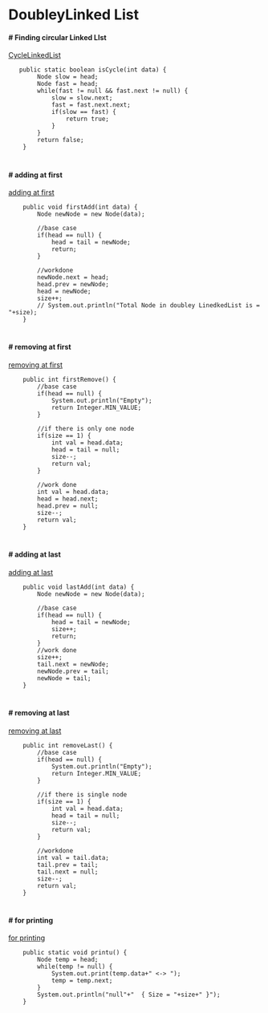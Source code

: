 
# DoubleyLinked List


#### # Finding circular Linked LIst 
[CycleLinkedList](https://github.com/Anjeelchaudhary/JavaCode/blob/master/25.LinkedListPartTwo/CycleLinkedList.java)

```
   public static boolean isCycle(int data) {
        Node slow = head;
        Node fast = head;
        while(fast != null && fast.next != null) {
            slow = slow.next;
            fast = fast.next.next;
            if(slow == fast) {
                return true;
            }
        }
        return false;
    }
```
#

#### #  adding at first
[adding at first](https://github.com/Anjeelchaudhary/JavaCode/blob/master/25.LinkedListPartTwo/DoubleyLL.java)

```
    public void firstAdd(int data) {
        Node newNode = new Node(data);

        //base case
        if(head == null) {
            head = tail = newNode;
            return;
        }
    
        //workdone
        newNode.next = head;
        head.prev = newNode;
        head = newNode;
        size++;
        // System.out.println("Total Node in doubley LinedkedList is = "+size);
    }
```
#

    
#### #  removing at first
[removing at first](https://github.com/Anjeelchaudhary/JavaCode/blob/master/25.LinkedListPartTwo/DoubleyLL.java)

```
    public int firstRemove() {
        //base case
        if(head == null) {
            System.out.println("Empty");
            return Integer.MIN_VALUE;
        }

        //if there is only one node
        if(size == 1) {
            int val = head.data;
            head = tail = null;
            size--;
            return val;
        }

        //work done
        int val = head.data;
        head = head.next;
        head.prev = null;
        size--;
        return val;
    }
```
#

#### #   adding at last
[adding at last](https://github.com/Anjeelchaudhary/JavaCode/blob/master/25.LinkedListPartTwo/DoubleyLL.java)

```
    public void lastAdd(int data) {
        Node newNode = new Node(data);

        //base case
        if(head == null) {
            head = tail = newNode;
            size++;
            return;
        }
        //work done
        size++;
        tail.next = newNode;
        newNode.prev = tail;
        newNode = tail;
    }
```
#


#### #  removing at last
[removing at last](https://github.com/Anjeelchaudhary/JavaCode/blob/master/25.LinkedListPartTwo/DoubleyLL.java)

```
    public int removeLast() {
        //base case
        if(head == null) {
            System.out.println("Empty");
            return Integer.MIN_VALUE;
        }

        //if there is single node
        if(size == 1) {
            int val = head.data;
            head = tail = null;
            size--;
            return val;
        }

        //workdone
        int val = tail.data;
        tail.prev = tail;
        tail.next = null;
        size--;
        return val;
    }
```
#

#### #  for printing
[for printing](https://github.com/Anjeelchaudhary/JavaCode/blob/master/25.LinkedListPartTwo/DoubleyLL.java)

```
    public static void printu() {
        Node temp = head;
        while(temp != null) {
            System.out.print(temp.data+" <-> ");
            temp = temp.next;
        }
        System.out.println("null"+"  { Size = "+size+" }");
    }
```